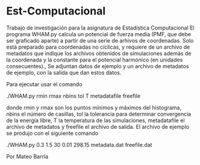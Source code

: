 # Est-Computacional
Trabajo de investigación para la asignatura de Estadística Computacional
El programa WHAM.py calcula un potencial de fuerza media (PMF, que debe ser graficado aparte) a partir de una serie de arhivos de coordenadas.
Solo está preparado para coordenadas no cíclicas, y requiere de un archivo de metadatos que indique los archivos obtenidos de simulaciones además de la coordenada y la constante para el potencial harmónico (en unidades consecuentes).,
Se adjuntan datos de ejemplo y un archivo de metadatos de ejemplo, con la salida que dan estos datos.

Para ejecutar usar el comando

./WHAM.py rmin rmax nbins tol T metadatafile freefile

donde rmin y rmax son los puntos mínimos y máximos del histograma, nbins el número de casillas, tol la tolerancia para determinar convergencia de la energía libre, T la temperatura de las simulaciones, metadatafile el archivo de metadatos y freefile el archivo de salida.
El archivo de ejemplo se produjo con el siguiente comando

./WHAM.py 0.3 1.5 30 0.01 298.15 metadata.dat freefile.dat

Por Mateo Barría

